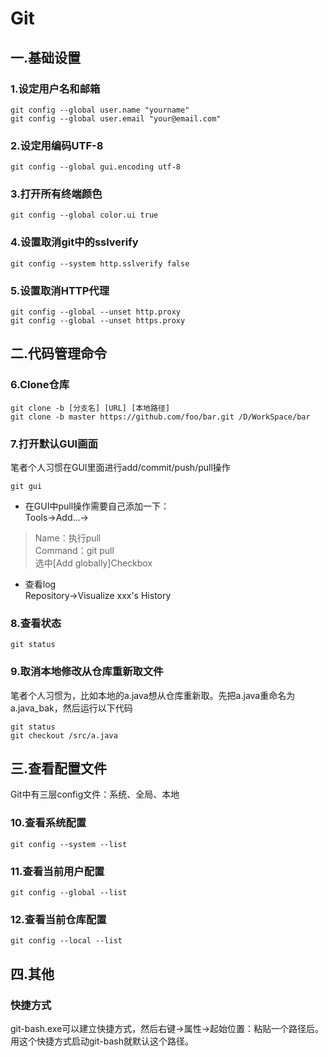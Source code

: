 # Git

## 一.基础设置

### 1.设定用户名和邮箱
```git
git config --global user.name "yourname"
git config --global user.email "your@email.com"
```

### 2.设定用编码UTF-8
```git
git config --global gui.encoding utf-8
```

### 3.打开所有终端颜色
```git
git config --global color.ui true
```

### 4.设置取消git中的sslverify
```git
git config --system http.sslverify false
```

### 5.设置取消HTTP代理
```git
git config --global --unset http.proxy
git config --global --unset https.proxy
```

## 二.代码管理命令

### 6.Clone仓库  
```git
git clone -b [分支名] [URL] [本地路径]
git clone -b master https://github.com/foo/bar.git /D/WorkSpace/bar
```

### 7.打开默认GUI画面  
笔者个人习惯在GUI里面进行add/commit/push/pull操作  
```git
git gui
```
* 在GUI中pull操作需要自己添加一下：  
Tools→Add...→  
> Name：执行pull  
Command：git pull  
选中[Add globally]Checkbox
* 查看log  
Repository→Visualize xxx's History

### 8.查看状态  
```git
git status
```

### 9.取消本地修改从仓库重新取文件  
笔者个人习惯为，比如本地的a.java想从仓库重新取。先把a.java重命名为a.java_bak，然后运行以下代码
```git
git status
git checkout /src/a.java
```

## 三.查看配置文件  

Git中有三层config文件：系统、全局、本地

### 10.查看系统配置
```git
git config --system --list
```

### 11.查看当前用户配置
```git
git config --global --list
```

### 12.查看当前仓库配置
```git
git config --local --list
```

## 四.其他

### 快捷方式
git-bash.exe可以建立快捷方式，然后右键→属性→起始位置：粘贴一个路径后。用这个快捷方式启动git-bash就默认这个路径。